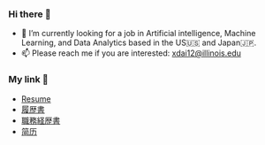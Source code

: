 ### Hi there 👋

<!--
**XiongjieDai/XiongjieDai** is a ✨ _special_ ✨ repository because its `README.md` (this file) appears on your GitHub profile.

Here are some ideas to get you started:

- 🔭 I’m currently working on ...
- 🌱 I’m currently learning ...
- 👯 I’m looking to collaborate on ...
- 🤔 I’m looking for help with ...
- 💬 Ask me about ...
- 📫 How to reach me: ...
- 😄 Pronouns: ...
- ⚡ Fun fact: ...
-->
- 🔭 I’m currently looking for a job in Artificial intelligence, Machine Learning, and Data Analytics based in the US🇺🇸 and Japan🇯🇵.
- 📫 Please reach me if you are interested: xdai12@illinois.edu
  
### My link 🔗
- [Resume](https://github.com/XiongjieDai/XiongjieDai/blob/main/Jack_Dai_Resume.pdf)
- [履歴書](https://github.com/XiongjieDai/XiongjieDai/blob/main/%E5%B1%A5%E6%AD%B4%E6%9B%B8.pdf)
- [職務経歴書](https://github.com/XiongjieDai/XiongjieDai/blob/main/%E8%81%B7%E5%8B%99%E7%B5%8C%E6%AD%B4%E6%9B%B8.pdf)
- [简历](https://github.com/XiongjieDai/XiongjieDai/blob/main/%E6%88%B4%E9%9B%84%E6%9D%B0%E7%9A%84%E7%AE%80%E5%8E%86.pdf)
